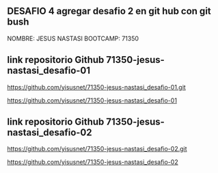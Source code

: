 ## DESAFIO 4 agregar desafio 2 en git hub con git bush 
NOMBRE: JESUS NASTASI
BOOTCAMP: 71350

## link repositorio Github 71350-jesus-nastasi_desafio-01
https://github.com/yisusnet/71350-jesus-nastasi_desafio-01.git

https://github.com/yisusnet/71350-jesus-nastasi_desafio-01

## link repositorio Github  71350-jesus-nastasi_desafio-02
https://github.com/yisusnet/71350-jesus-nastasi_desafio-02.git

https://github.com/yisusnet/71350-jesus-nastasi_desafio-02